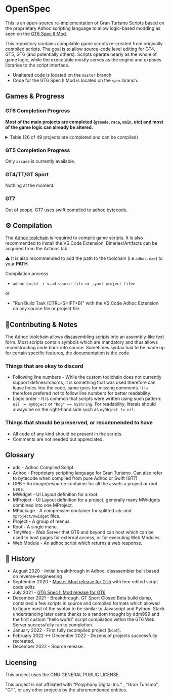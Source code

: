 
# OpenSpec
This is an open-source re-implementation of Gran Turismo Scripts based on the proprietary Adhoc scripting language to allow logic-based modding as seen on the [GT6 Spec II Mod](https://www.gtplanet.net/forum/threads/beta6-gt6-spec-ii-mod.399796/). 

This repository contains compilable game scripts re-created from originally compiled scripts. The goal is to allow source-code level editing for GT4, GT5, GT6 (and potentially others). Scripts operate nearly as the whole of game logic, while the executable mostly serves as the engine and exposes libraries to the script interface.

* Unaltered code is located on the `master` branch
* Code for the GT6 Spec II Mod is located on the `spec` branch.

## Games & Progress

### GT6 Completion Progress
**Most of the main projects are completed (`gtmode`, `race`, `main`, etc) and most of the game logic can already be altered.**

<details>
  <summary>Table (26 of 49 projects are completed and can be compiled)</summary>
  
  
|          Name          | Completed |                                     Purpose                                      | 
|------------------------|-----------|----------------------------------------------------------------------------------|
| main                   |    ✔️    | Initial Bootstrap & Utils before `boot`                                          |
| arcade                 |    ✔️    | Arcade Mode                                                                      |
| boot                   |    ✔️    | Boot Process handling (Game Start to main project i.e `gtmode` or `dev_runviewer`|
| config                 |    ✔️    | Game Save Nodes Creation                                                         |
| community              |    ✔️    | Community/Online Features Menu (Clubs, TimeLine, Bbs, etc)                       |
| cursor                 |    ✔️    | Cursor handling & Top Menu                                                       |
| datalogger             |    ❌    | Car Data Logger Menu                                                             |
| dev_design_work        |    ✔️    | UI Showcasing (1.00)                                                             |
| dev_runviewer          |    ✔️    | Developer Tools                                                                  |
| dev_sound              |    ✔️    | Sound Engineering Develop Tools                                                  |
| dev_test_sequence      |    ❌    | Unknown Dev Tools                                                                |
| develop                |    ✔️    | Cheat/QA Menu for `gtmode`                                                       |
| dialog                 |    ❌    | UI Components for Dialogs                                                        |
| event_setting          |    ❌    | Settings Menu for Editing Lobby Options                                          |
| garage                 |    ✔️    | Garage Manager                                                                   |
| gps_replay             |    ❌    | GPS Replay                                                                       |
| gtmode                 |    ✔️    | GT Mode. Everything before loading into an event/race.                           |
| gtauto                 |    ✔️    | GT Auto                                                                          |
| gttv                   |    ❌    | Stub Leftover from GT5                                                           |
| leavedemo              |    ✔️    | Idle demonstration project                                                       |
| manual                 |    ✔️    | Manual Menu & Credits                                                            |
| multimonitor           |    ✔️    | Multimonitor Handler Project                                                     |
| option                 |    ✔️    | Game Settings Menu                                                               |
| photo                  |    ✔️    | Photo Mode Handler                                                               |
| play_movie             |    ✔️    | Intro Movie Player Project                                                       |
| race                   |    ✔️    | Main Race Project & Base                                                         |
| race_arcade_style      |    ❌    | Sierra Time Rally game mode plugin                                               |
| race_course_edit       |    ❌    | Custom Track Test & Uploader game mode plugin                                    |
| race_drag              |    ❌    | Left-over Drag game mode plugin                                                  |
| race_drift             |    ❌    | Drift game mode plugin                                                           |
| race_freerun           |    ✔️    | Free-Run game mode plugin                                                        |
| race_license           |    ✔️    | License game mode plugin                                                         |
| race_mission           |    ✔️    | Mission game mode plugin                                                         |
| race_online_drift      |    ❌    | Seasonal Drift Event game mode plugin                                            |
| race_online_event      |    ❌    | Online Quickmatch Event game mode plugin                                         |
| race_online_room       |    ✔️    | Online Lobby game mode plugin                                                    |
| race_online_single     |    ❌    | Seasonal Event game mode plugin                                                  |
| race_online_timeattack |    ❌    | Seasonal Time Trial game mode plugin                                             |
| race_single            |    ❌    | Event game mode plugin                                                           |
| race_split             |    ❌    | Split-Screen game mode plugin                                                    |
| race_tutorial          |    ❌    | Tutorial game mode plugin                                                        |
| race_timeattack        |    ✔️    | Time Trial game mode plugin                                                      |
| ranking                |    ❌    | Rankings/Leaderboard Handler Project                                             |
| setting                |    ❌    | Car Parameters/Tuning Menu                                                       |
| ui_kit                 |    ✔️    | Generic UI Components Project                                                    |
| ui_kit_sub             |    ❌    | Unknown                                                                          |
| vision_gt              |    ❌    | Vision GT Menu                                                                   |
</details>

### GT5 Completion Progress
Only `arcade` is currently available.

### GT4/TT/GT Sport
Nothing at the moment.

### GT7
Out of scope. GT7 uses swift compiled to adhoc bytecode.

## ⚙️ Compilation

The [Adhoc toolchain](https://github.com/Nenkai/GTAdhocToolchain) is required to compile game scripts. It is also recommended to install the VS Code Extension. Binaries/Artifacts can be acquired from the Actions tab.

⚠️ It is also recommended to add the path to the toolchain (i.e `adhoc.exe`) to your **PATH**.

Compilation process
* `adhoc build -i <.ad source file or .yaml project file>`

or 
* "Run Build Task (CTRL+SHIFT+B)" with the VS Code Adhoc Extension on any source file or project file.

## 🔧Contributing & Notes

The Adhoc toolchain allows dissasembling scripts into an assembly-like text form. Most scripts contain symbols which are mandatory and thus allows reconstructing code back into source. Sometimes syntax had to be made up for certain specific features, the documentation is the code.

### Things that are okay to discard
* Following line numbers - While the custom toolchain does not currently support defines/macros, it is something that was used therefore can leave holes into the code, same goes for missing comments. It is therefore prefered not to follow line numbers for better readability.
* Logic order - It is common that scripts were written using such pattern: `nil != myObject` or `"Dog" == myString`. For readability, literals should always be on the right-hand side such as `myObject != nil`.

### Things that should be preserved, or recommended to have
* All code of any kind should be present in the scripts.
* Comments are not needed but appreciated.

## Glossary
* adc - Adhoc Compiled Script
* Adhoc - Proprietary scripting language for Gran Turismo. Can also refer to bytecode when compiled from pure Adhoc or Swift (GT7)
* GPB - An image/resource container for all the assets a project or root uses.
* MWidget - UI Layout definition for a root.
* MProject - UI Layout definition for a project, generally many MWidgets combined into one MProject.
* MPackage - A compressed container for splitted `adc` and `mproject/mwidget` files.
* Project - A group of menus.
* Root - A single menu.
* TinyWeb - Web Server that GT6 and beyond can host which can be used to host pages for external access, or for executing Web Modules.
* Web Module - An adhoc script which returns a web response. 

## 📖 History
* August 2020 - Initial breakthrough in Adhoc, dissasembler built based on reverse-engineering
* September 2020 - [Master Mod release for GT5](https://www.gtplanet.net/forum/threads/1-8-0-gt5-master-mod.395844/) with hex-edited script code edits
* July 2021 - [GT6 Spec II Mod release for GT6](https://www.gtplanet.net/forum/threads/beta6-gt6-spec-ii-mod.399796/)
* December 2021 - Breakthrough. GT Sport Closed Beta build dump, contained a few scripts in source and compiled formats which allowed to figure most of the syntax to be similar to Javascript and Python. Stack understanding later came thanks to a random thought by ddm999 and the first custom "hello world" script compilation within the GT6 Web Server successfully ran to completion.
* January 2022 - First fully recompiled project (`boot`).
* February 2022 <-> December 2022 - Dozens of projects successfully recreated.
* December 2022 - Source release.

## Licensing
This project uses the GNU GENERAL PUBLIC LICENSE.

This project is not affiliated with "Polyphony Digital Inc." , "Gran Turismo", "GT", or any other projects by the aforementioned entities.
